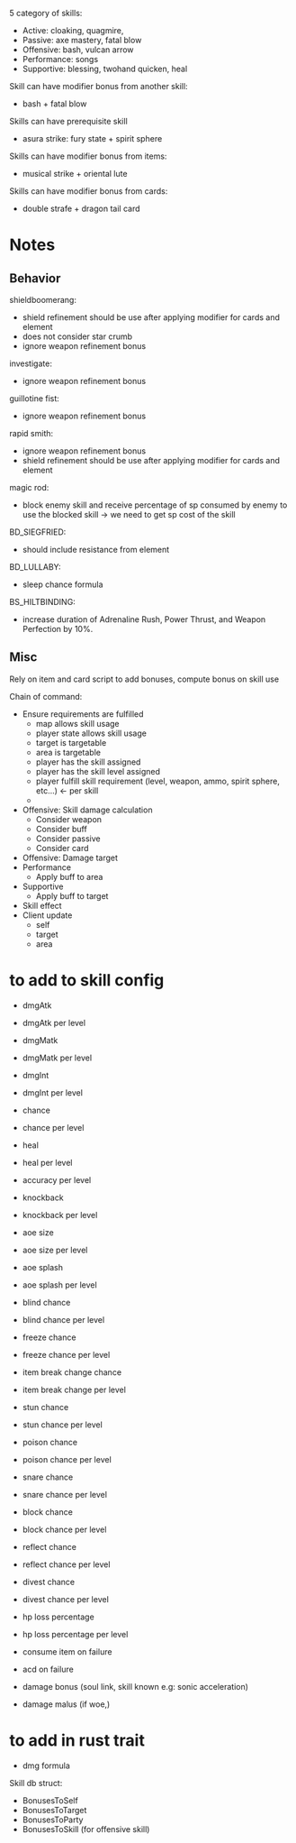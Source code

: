 5 category of skills:

- Active: cloaking, quagmire, 
- Passive: axe mastery, fatal blow
- Offensive: bash, vulcan arrow
- Performance: songs
- Supportive: blessing, twohand quicken, heal


Skill can have modifier bonus from another skill:
- bash + fatal blow

Skills can have prerequisite skill
-  asura strike: fury state + spirit sphere

Skills can have modifier bonus from items:
- musical strike + oriental lute

Skills can have modifier bonus from cards:
- double strafe + dragon tail card


# Notes

## Behavior
shieldboomerang: 
- shield refinement should be use after applying modifier for cards and element
- does not consider star crumb
- ignore weapon refinement bonus

investigate:
- ignore weapon refinement bonus

guillotine fist:
- ignore weapon refinement bonus

rapid smith:
- ignore weapon refinement bonus
- shield refinement should be use after applying modifier for cards and element

magic rod:
- block enemy skill and receive percentage of sp consumed by enemy to use the blocked skill -> we need to get sp cost of the skill

BD_SIEGFRIED:
- should include resistance from element

BD_LULLABY:
- sleep chance formula

BS_HILTBINDING:
- increase duration of Adrenaline Rush, Power Thrust, and Weapon Perfection by 10%.
## Misc
Rely on item and card script to add bonuses, compute bonus on skill use

Chain of command:
- Ensure requirements are fulfilled
  - map allows skill usage
  - player state allows skill usage
  - target is targetable
  - area is targetable
  - player has the skill assigned
  - player has the skill level assigned
  - player fulfill skill requirement (level, weapon, ammo, spirit sphere, etc...) <- per skill
  - 
- Offensive: Skill damage calculation
  - Consider weapon
  - Consider buff
  - Consider passive
  - Consider card
- Offensive: Damage target
- Performance
  - Apply buff to area
- Supportive
  - Apply buff to target
- Skill effect
- Client update
  - self
  - target
  - area


# to add to skill config
- dmgAtk
- dmgAtk per level
- dmgMatk
- dmgMatk per level
- dmgInt
- dmgInt per level
- chance
- chance per level
- heal
- heal per level
- accuracy per level
- knockback
- knockback per level
- aoe size
- aoe size per level
- aoe splash
- aoe splash per level
- blind chance
- blind chance per level
- freeze chance
- freeze chance per level
- item break change chance
- item break change  per level
- stun chance
- stun chance per level
- poison chance
- poison chance per level
- snare chance
- snare chance per level
- block chance
- block chance per level
- reflect chance
- reflect chance per level
- divest chance
- divest chance per level
- hp loss percentage
- hp loss percentage per level
- consume item on failure
- acd on failure

- damage bonus (soul link, skill known e.g: sonic acceleration)
- damage malus (if woe,)

# to add in rust trait
- dmg formula

Skill db struct:
- BonusesToSelf
- BonusesToTarget
- BonusesToParty
- BonusesToSkill (for offensive skill)